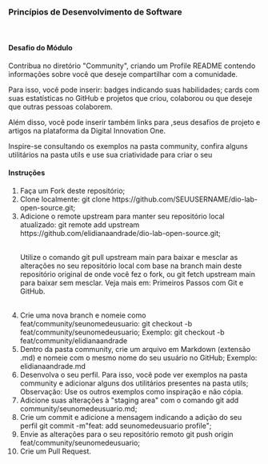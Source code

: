 <head>
<h3>Princípios de Desenvolvimento de Software </h3>
<br> 
</head>
<body>
<h4>Desafio do Módulo</h4>
<p>
   Contribua no diretório "Community", criando um Profile README contendo informações sobre você que deseje compartilhar com a comunidade. 

<p>
   Para isso, você pode inserir: badges indicando suas habilidades; cards com suas estatísticas no GitHub e projetos que criou, colaborou ou que deseje que outras pessoas colaborem.</p>
   
<p>
    Além disso, você pode inserir também links para ,seus desafios de projeto e artigos na plataforma da Digital Innovation One.</p>

<p>
    Inspire-se consultando os exemplos na pasta community, confira alguns utilitários na pasta utils e use sua criatividade para criar o seu</p>

<h4>Instruções</h4>

<ol>

<li>Faça um Fork deste repositório;</li>

<li>Clone localmente: git clone https://github.com/SEUUSERNAME/dio-lab-open-source.git;</li>

<li>Adicione o remote upstream para manter seu repositório local atualizado: git remote add upstream https://github.com/elidianaandrade/dio-lab-open-source.git;
<p><br>
Utilize o comando git pull upstream main para baixar e mesclar as alterações no seu repositório local com base na branch main deste repositório original de onde você fez o fork, ou git fetch upstream main para baixar sem mesclar. Veja mais em: Primeiros Passos com Git e GitHub.</p></br></li>
<li>Crie uma nova branch e nomeie como feat/community/seunomedeusuario: git checkout -b feat/community/seunomedeusuario;
Exemplo: git checkout -b feat/community/elidianaandrade</li>
<li>
Dentro da pasta community, crie um arquivo em Markdown (extensão .md) e nomeie com o mesmo nome do seu usuário no GitHub;
Exemplo: elidianaandrade.md</li>
<li>
Desenvolva o seu perfil. Para isso, você pode ver exemplos na pasta community e adicionar alguns dos utilitários presentes na pasta utils;
Observação: Use os outros exemplos como inspiração e não cópia.</li>
<li>
Adicione suas alterações à "staging area" com o comando git add community/seunomedeusuario.md;</li>
<li>
Crie um commit e adicione a mensagem indicando a adição do seu perfil git commit -m"feat: add seunomedeusuario profile";</li>
<li>
Envie as alterações para o seu repositório remoto git push origin feat/community/seunomedeusuario;</li>
<li>
Crie um Pull Request.</li>
</body>


